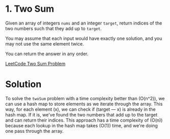 # 1. Two Sum
Given an array of integers `nums` and an integer `target`, return indices of the two numbers such that they add up to `target`.

You may assume that each input would have exactly one solution, and you may not use the same element twice.

You can return the answer in any order.

[LeetCode Two Sum Problem](https://leetcode.com/problems/two-sum/description/)


# Solution

To solve the `twoSum` problem with a time complexity better than \(O(n^2)\), we can use a hash map to 
store elements as we iterate through the array. This way, for each element \(x\), we can check if \(target — x\) 
is already in the hash map. If it is, we've found the two numbers that add up to the target and can 
return their indices. This approach has a time complexity of \(O(n)\) because each lookup in the hash 
map takes \(O(1)\) time, and we're doing one pass through the array.
